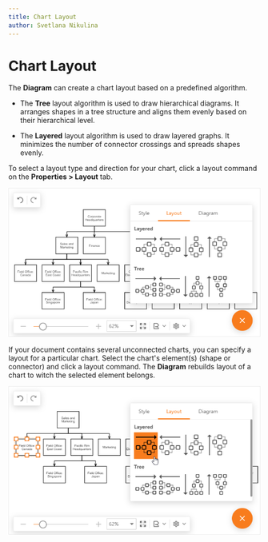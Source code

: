 ```yaml
---
title: Chart Layout
author: Svetlana Nikulina
---
```

# Chart Layout
The **Diagram** can create a chart layout based on a predefined algorithm.

- The **Tree** layout algorithm is used to draw hierarchical diagrams. It arranges shapes in a tree structure and aligns them evenly based on their hierarchical level.

- The **Layered** layout algorithm is used to draw layered graphs. It minimizes the number of connector crossings and spreads shapes evenly.


To select a layout type and direction for your chart, click a layout command on the **Properties > Layout** tab. 

![Layout](../../images/diagram-layout.png)

If your document contains several unconnected charts, you can specify a layout for a particular chart. Select the chart's element(s) (shape or connector) and click a layout command. The **Diagram** rebuilds layout of a chart to witch the selected element belongs.

![Layout](../../images/diagram-layout-with-selection.png)